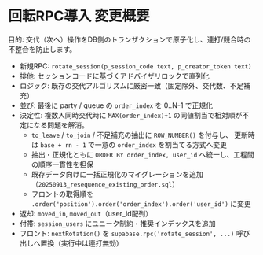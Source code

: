 # 回転RPC導入 変更概要

目的: 交代（次へ）操作をDB側のトランザクションで原子化し、連打/競合時の不整合を防止します。

- 新規RPC: `rotate_session(p_session_code text, p_creator_token text)`
- 排他: セッションコードに基づくアドバイザリロックで直列化
- ロジック: 既存の交代アルゴリズムに厳密一致（固定除外、交代数、不足補充）
- 並び: 最後に party / queue の `order_index` を 0..N-1 で正規化
- 決定性: 複数人同時交代時に `MAX(order_index)+1` の同値割当で相対順が不定になる問題を解消。
  - `to_leave` / `to_join` / 不足補充の抽出に `ROW_NUMBER()` を付与し、
    更新時は `base + rn - 1` で一意の `order_index` を割当てる方式へ変更
  - 抽出・正規化ともに `ORDER BY order_index, user_id` へ統一し、工程間の順序一貫性を担保
  - 既存データ向けに一括正規化のマイグレーションを追加（`20250913_resequence_existing_order.sql`）
  - フロントの取得順を `.order('position').order('order_index').order('user_id')` に変更
- 返却: `moved_in`, `moved_out`（user_id配列）
- 付帯: `session_users` にユニーク制約・推奨インデックスを追加
- フロント: `nextRotation()` を `supabase.rpc('rotate_session', ...)` 呼び出しへ置換（実行中は連打無効）
